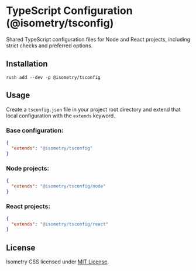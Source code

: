 # TypeScript Configuration (@isometry/tsconfig)

Shared TypeScript configuration files for Node and React projects, including strict checks and preferred options.

## Installation

```
rush add --dev -p @isometry/tsconfig
```

## Usage

Create a `tsconfig.json` file in your project root directory and extend that local configuration with the `extends` keyword.

### Base configuration:

```json
{
  "extends": "@isometry/tsconfig"
}
```

### Node projects:

```json
{
  "extends": "@isometry/tsconfig/node"
}
```

### React projects:

```json
{
  "extends": "@isometry/tsconfig/react"
}
```

## License

Isometry CSS licensed under [MIT License](LICENSE).
